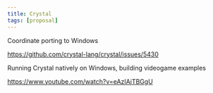 ```yaml
---
title: Crystal
tags: [proposal]
---
```


Coordinate porting to Windows

<https://github.com/crystal-lang/crystal/issues/5430>

Running Crystal natively on Windows, building videogame examples

<https://www.youtube.com/watch?v=eAzIAjTBGgU>

